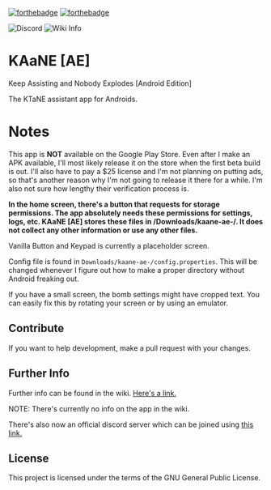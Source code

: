 [![forthebadge](https://forthebadge.com/images/badges/built-with-love.svg)](https://forthebadge.com)
[![forthebadge](https://forthebadge.com/images/badges/made-with-java.svg)](https://forthebadge.com)

![Discord](https://img.shields.io/discord/580991094993453056.svg?style=flat-square)
![Wiki Info](https://img.shields.io/badge/Wiki-kaane.miraheze.org-informational.svg)

# KAaNE [AE]
Keep Assisting and Nobody Explodes [Android Edition]

The KTaNE assistant app for Androids.

# Notes

This app is **NOT** available on the Google Play Store. Even after I make an APK available, I'll most likely release it on the store when the first beta build is out. I'll also have to pay a $25 license and I'm not planning on putting ads, so that's another reason why I'm not going to release it there for a while. I'm also not sure how lengthy their verification process is.

**In the home screen, there's a button that requests for storage permissions. The app absolutely needs these permissions for settings, logs, etc. KAaNE [AE] stores these files in /Downloads/kaane-ae-/. It does not collect any other information or use any other files.**

Vanilla Button and Keypad is currently a placeholder screen.

Config file is found in `Downloads/kaane-ae-/config.properties`. This will be changed whenever I figure out how to make a proper directory without Android freaking out.

If you have a small screen, the bomb settings might have cropped text. You can easily fix this by rotating your screen or by using an emulator.

## Contribute

If you want to help development, make a pull request with your changes.

## Further Info

Further info can be found in the wiki. [Here's a link.](https://kaane.miraheze.org/wiki/Main_Page)

NOTE: There's currently no info on the app in the wiki.

There's also now an official discord server which can be joined using [this link.](https://discord.gg/SdaFUAm)

## License

This project is licensed under the terms of the GNU General Public License.

